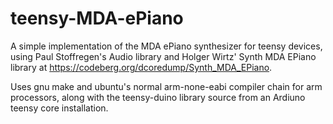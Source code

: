 # teensy-MDA-ePiano

A simple implementation of the MDA ePiano synthesizer for teensy devices, using Paul Stoffregen's Audio library and Holger Wirtz' Synth MDA EPiano library at https://codeberg.org/dcoredump/Synth_MDA_EPiano.

Uses gnu make and ubuntu's normal arm-none-eabi compiler chain for arm processors, along with the teensy-duino library source from an Ardiuno teensy core installation.
